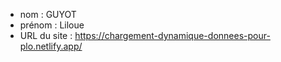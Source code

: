 - nom : GUYOT
- prénom : Liloue
- URL du site : https://chargement-dynamique-donnees-pour-plo.netlify.app/
